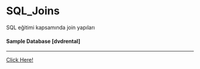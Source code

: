 # SQL_Joins
SQL eğitimi kapsamında join yapıları
#### Sample Database [dvdrental]
------
[Click Here!](https://www.postgresqltutorial.com/wp-content/uploads/2019/05/dvdrental.zip)

